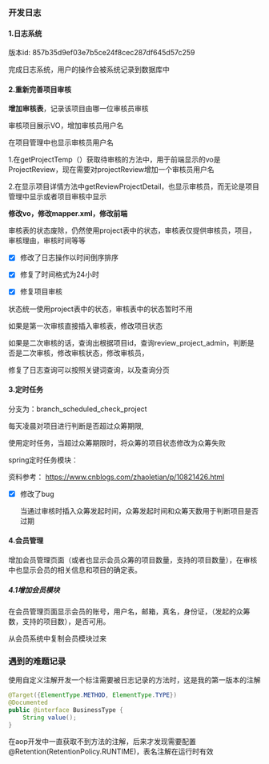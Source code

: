 ### 开发日志

#### 1.日志系统

版本id: 857b35d9ef03e7b5ce24f8cec287df645d57c259

完成日志系统，用户的操作会被系统记录到数据库中

#### 2.重新完善项目审核

**增加审核表**，记录该项目由哪一位审核员审核

审核项目展示VO，增加审核员用户名

在项目管理中也显示审核员用户名

1.在getProjectTemp（）获取待审核的方法中，用于前端显示的vo是ProjectReview，现在需要对projectReview增加一个审核员用户名

2.在显示项目详情方法中getReviewProjectDetail，也显示审核员，而无论是项目管理中显示或者项目审核中显示







**修改vo，修改mapper.xml，修改前端**



审核表的状态废除，仍然使用project表中的状态，审核表仅提供审核员，项目，审核理由，审核时间等等



- [x] 修改了日志操作以时间倒序排序



- [x] 修复了时间格式为24小时



- [x] 修复项目审核

状态统一使用project表中的状态，审核表中的状态暂时不用

如果是第一次审核直接插入审核表，修改项目状态

如果是二次审核的话，查询出根据项目id，查询review_project_admin，判断是否是二次审核，修改审核状态，修改审核员，



修复了日志查询可以按照关键词查询，以及查询分页



#### 3.定时任务

分支为：branch_scheduled_check_project

每天凌晨对项目进行判断是否超过众筹期限,

使用定时任务，当超过众筹期限时，将众筹的项目状态修改为众筹失败

spring定时任务模块：

资料参考： https://www.cnblogs.com/zhaoletian/p/10821426.html





- [x] 修改了bug

  当通过审核时插入众筹发起时间，众筹发起时间和众筹天数用于判断项目是否过期



#### 4.会员管理

增加会员管理页面（或者也显示会员众筹的项目数量，支持的项目数量），在审核中也显示会员的相关信息和项目的确定表。



##### 4.1增加会员模块

在会员管理页面显示会员的账号，用户名，邮箱，真名，身份证，（发起的众筹数，支持的项目数），是否可用。







从会员系统中复制会员模块过来





### 遇到的难题记录

使用自定义注解开发一个标注需要被日志记录的方法时，这是我的第一版本的注解

```java
@Target({ElementType.METHOD, ElementType.TYPE})
@Documented
public @interface BusinessType {
    String value();
}

```

在aop开发中一直获取不到方法的注解，后来才发现需要配置@Retention(RetentionPolicy.RUNTIME)，表名注解在运行时有效


